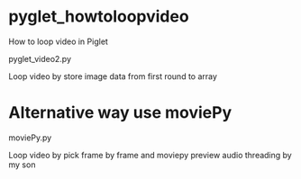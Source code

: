 # pyglet_howtoloopvideo
How to loop video in Piglet

pyglet_video2.py

Loop video by store image data from first round to array

# Alternative way use moviePy 

moviePy.py

Loop video by pick frame by frame and moviepy preview audio threading by my son
